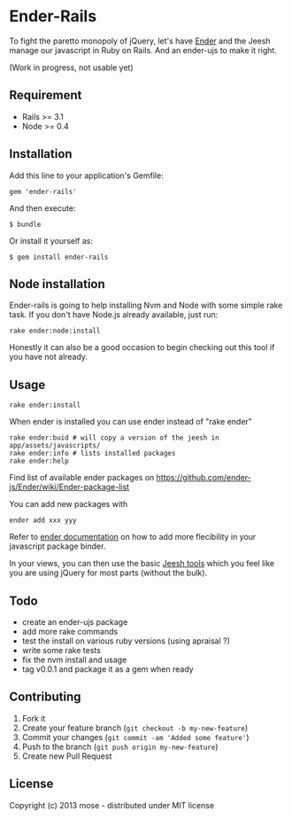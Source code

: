 # Ender-Rails

To fight the paretto monopoly of jQuery, let's have [Ender](http://ender.jit.su) and the Jeesh manage our javascript in Ruby on Rails. And an ender-ujs to make it right.

(Work in progress, not usable yet)

## Requirement

* Rails >= 3.1
* Node >= 0.4

## Installation

Add this line to your application's Gemfile:

    gem 'ender-rails'

And then execute:

    $ bundle

Or install it yourself as:

    $ gem install ender-rails

## Node installation

Ender-rails is going to help installing Nvm and Node with some simple rake task.
If you don't have Node.js already available, just run:

    rake ender:node:install

Honestly it can also be a good occasion to begin checking out this tool if you have not already.

## Usage

    rake ender:install

When ender is installed you can use ender instead of "rake ender"

    rake ender:buid # will copy a version of the jeesh in app/assets/javascripts/
    rake ender:info # lists installed packages
    rake ender:help

Find list of available ender packages on https://github.com/ender-js/Ender/wiki/Ender-package-list

You can add new packages with

    ender add xxx yyy

Refer to [ender documentation](http://ender.jit.su/#docs) on how to add more flecibility in your javascript package binder.

In your views, you can then use the basic [Jeesh tools](https://github.com/ender-js/jeesh) which you feel like you are using jQuery for most parts (without the bulk).

## Todo

* create an ender-ujs package
* add more rake commands
* test the install on various ruby versions (using apraisal ?)
* write some rake tests
* fix the nvm install and usage
* tag v0.0.1 and package it as a gem when ready

## Contributing

1. Fork it
2. Create your feature branch (`git checkout -b my-new-feature`)
3. Commit your changes (`git commit -am 'Added some feature'`)
4. Push to the branch (`git push origin my-new-feature`)
5. Create new Pull Request

## License

Copyright (c) 2013 mose - distributed under MIT license